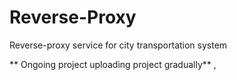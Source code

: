 # Reverse-Proxy
Reverse-proxy service for city transportation system

** Ongoing project  uploading project gradually** , 
